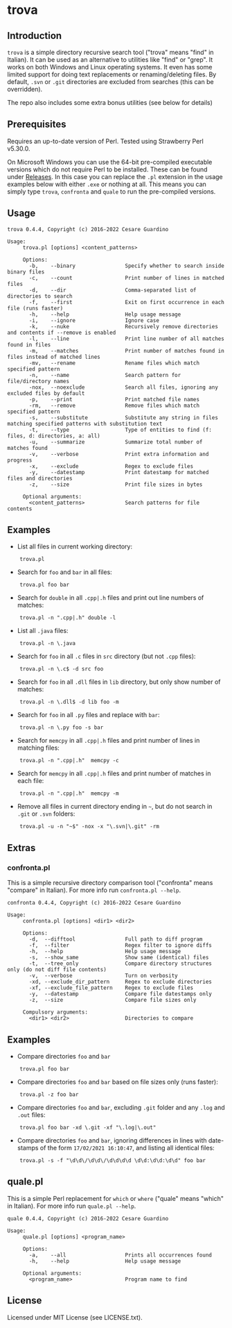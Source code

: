 # trova

## Introduction

`trova` is a simple directory recursive search tool ("trova" means "find" in
Italian). It can be used as an alternative to utilities like "find" or "grep".
It works on both Windows and Linux operating systems. It even has some limited
support for doing text replacements or renaming/deleting files. By default,
`.svn` or `.git` directories are excluded from searches (this can be
overridden).

The repo also includes some extra bonus utilities (see below for details)

## Prerequisites

Requires an up-to-date version of Perl. Tested using Strawberry Perl v5.30.0.

On Microsoft Windows you can use the 64-bit pre-compiled executable versions which
do not require Perl to be installed. These can be found under [Releases](https://github.com/guardino/trova/releases).
In this case you can replace the `.pl` extension in the usage examples below with either `.exe` or nothing at all.
This means you can simply type `trova`, `confronta` and `quale` to run the pre-compiled versions.

## Usage
```
trova 0.4.4, Copyright (c) 2016-2022 Cesare Guardino

Usage:
     trova.pl [options] <content_patterns>

     Options:
       -b,    --binary                Specify whether to search inside binary files
       -c,    --count                 Print number of lines in matched files
       -d,    --dir                   Comma-separated list of directories to search
       -f,    --first                 Exit on first occurrence in each file (runs faster)
       -h,    --help                  Help usage message
       -i,    --ignore                Ignore case
       -k,    --nuke                  Recursively remove directories and contents if --remove is enabled
       -l,    --line                  Print line number of all matches found in files
       -m,    --matches               Print number of matches found in files instead of matched lines
       -mv,   --rename                Rename files which match specified pattern
       -n,    --name                  Search pattern for file/directory names
       -nox,  --noexclude             Search all files, ignoring any excluded files by default
       -p,    --print                 Print matched file names
       -rm,   --remove                Remove files which match specified pattern
       -s,    --substitute            Substitute any string in files matching specified patterns with substitution text
       -t,    --type                  Type of entities to find (f: files, d: directories, a: all)
       -u,    --summarize             Summarize total number of matches found
       -v,    --verbose               Print extra information and progress
       -x,    --exclude               Regex to exclude files
       -y,    --datestamp             Print datestamp for matched files and directories
       -z,    --size                  Print file sizes in bytes

     Optional arguments:
       <content_patterns>             Search patterns for file contents
```

## Examples

- List all files in current working directory:
```
    trova.pl
```
- Search for `foo` and `bar` in all files:
```
    trova.pl foo bar
```
- Search for `double` in all `.cpp|.h` files and print out line numbers of matches:
```
    trova.pl -n ".cpp|.h" double -l
```
- List all `.java` files:
```
    trova.pl -n \.java
```
- Search for `foo` in all `.c` files in `src` directory (but not `.cpp` files):
```
    trova.pl -n \.c$ -d src foo
```
- Search for `foo` in all `.dll` files in `lib` directory, but only show number of matches:
```
    trova.pl -n \.dll$ -d lib foo -m
```
- Search for `foo` in all `.py` files and replace with `bar`:
```
    trova.pl -n \.py foo -s bar
```
- Search for `memcpy` in all `.cpp|.h` files and print number of lines in matching files:
```
    trova.pl -n ".cpp|.h"  memcpy -c
```
- Search for `memcpy` in all `.cpp|.h` files and print number of matches in each file:
```
    trova.pl -n ".cpp|.h"  memcpy -m
```
- Remove all files in current directory ending in `~`, but do not search in `.git` or `.svn` folders:
```
    trova.pl -u -n "~$" -nox -x "\.svn|\.git" -rm
```

## Extras

### confronta.pl

This is a simple recursive directory comparison tool ("confronta" means "compare" in Italian). For more info run `confronta.pl --help`.
```
confronta 0.4.4, Copyright (c) 2016-2022 Cesare Guardino

Usage:
     confronta.pl [options] <dir1> <dir2>

     Options:
       -d,  --difftool                Full path to diff program 
       -f,  --filter                  Regex filter to ignore diffs
       -h,  --help                    Help usage message
       -s,  --show_same               Show same (identical) files
       -t,  --tree_only               Compare directory structures only (do not diff file contents) 
       -v,  --verbose                 Turn on verbosity
       -xd, --exclude_dir_pattern     Regex to exclude directories
       -xf, --exclude_file_pattern    Regex to exclude files
       -y,  --datestamp               Compare file datestamps only
       -z,  --size                    Compare file sizes only

     Compulsory arguments:
       <dir1> <dir2>                  Directories to compare
```

## Examples

- Compare directories `foo` and `bar`
```
    trova.pl foo bar
```
- Compare directories `foo` and `bar` based on file sizes only (runs faster):
```
    trova.pl -z foo bar
```
- Compare directories `foo` and `bar`, excluding `.git` folder and any `.log` and `.out` files:
```
    trova.pl foo bar -xd \.git -xf "\.log|\.out"
```
- Compare directories `foo` and `bar`, ignoring differences in lines with date-stamps of the form `17/02/2021 16:10:47`, and listing all identical files:
```
    trova.pl -s -f "\d\d\/\d\d\/\d\d\d\d \d\d:\d\d:\d\d" foo bar
```

## quale.pl

This is a simple Perl replacement for `which` or `where` ("quale" means "which" in Italian). For more info run `quale.pl --help`.
```
quale 0.4.4, Copyright (c) 2016-2022 Cesare Guardino

Usage:
     quale.pl [options] <program_name>

     Options:
       -a,    --all                   Prints all occurrences found
       -h,    --help                  Help usage message

     Optional arguments:
       <program_name>                 Program name to find
```

## License

Licensed under MIT License (see LICENSE.txt).
